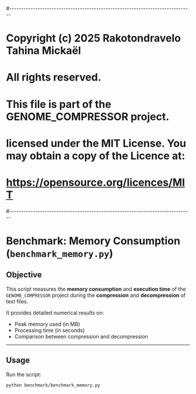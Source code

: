 #------------------------------------------------------------------------------

# Copyright (c) 2025 Rakotondravelo Tahina Mickaël
# All rights reserved.
#
# This file is part of the GENOME_COMPRESSOR project.
#
# licensed under the MIT License. You may obtain a copy of the Licence at:
# https://opensource.org/licences/MIT
#------------------------------------------------------------------------------



# Benchmark: Memory Consumption (`benchmark_memory.py`)

## Objective 
This script measures the **memory consumption** and **execution time** of the `GENOME_COMPRESSOR` project during the **compression** and **decompression** of text files.

It provides detailed numerical results on:
- Peak memory used (in MB)
- Processing time (in seconds)
- Comparison between compression and decompression

---

## Usage

Run the script:
```bash
python benchmark/benchmark_memory.py